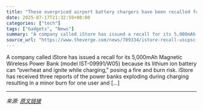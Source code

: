 ```yaml
---
title: "These overpriced airport battery chargers have been recalled for a fire risk"
date: 2025-07-17T21:32:59+08:00
categories: ["tech"]
tags: ["Gadgets", "News"]
summary: "A company called iStore has issued a recall for its 5,000mAh Magnetic Wireless Power Bank (model IST-09991/W05) because its lithium ion battery can “overheat and ignite while charging,” posing a fire "
source_url: "https://www.theverge.com/news/709334/istore-recall-uscpsc-magnetic-wireless-power-bank"
---
```


A company called iStore has issued a recall for its 5,000mAh Magnetic Wireless Power Bank (model IST-09991/W05) because its lithium ion battery can “overheat and ignite while charging,” posing a fire and burn risk. iStore has received three reports of the power banks exploding during charging resulting in a minor burn for one user and [&#8230;]

---

*来源: [原文链接](https://www.theverge.com/news/709334/istore-recall-uscpsc-magnetic-wireless-power-bank)*
